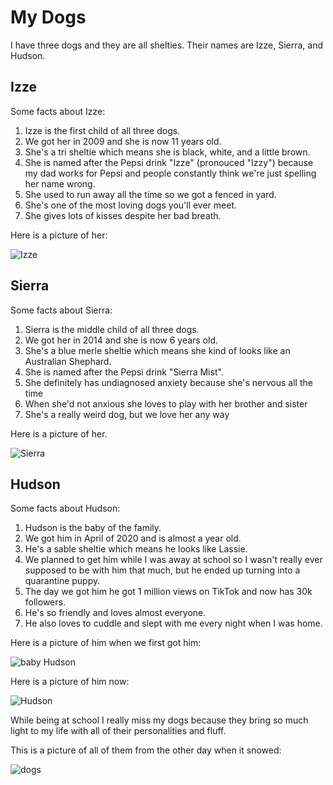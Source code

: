 <h1>My Dogs</h1>
<p>I have three dogs and they are all shelties. Their names are Izze, Sierra, and Hudson.</p>
<h2>Izze</h2>
<p>Some facts about Izze:</p>
<ol>
  <li>Izze is the first child of all three dogs.</li> 
  <li>We got her in 2009 and she is now 11 years old.</li>
  <li>She's a tri sheltie which means she is black, white, and a little brown.</li>
  <li>She is named after the Pepsi drink "Izze" (pronouced "Izzy") because my dad works for Pepsi and people constantly think we're just spelling her name wrong.</li>
  <li>She used to run away all the time so we got a fenced in yard.</li>
  <li>She's one of the most loving dogs you'll ever meet.</li>
  <li>She gives lots of kisses despite her bad breath.</li>
</ol>
<p>Here is a picture of her:</p>
<img alt="Izze" src="4707A11A-CA99-430D-BFB1-D85D353EF7A6.jpeg">

<h2>Sierra</h2>
<p>Some facts about Sierra:</p>
<ol>
  <li>Sierra is the middle child of all three dogs.</li>
  <li>We got her in 2014 and she is now 6 years old.</li>
  <li>She's a blue merle sheltie which means she kind of looks like an Australian Shephard.</li>
  <li>She is named after the Pepsi drink "Sierra Mist".</li>
  <li>She definitely has undiagnosed anxiety because she's nervous all the time</li>
  <li>When she'd not anxious she loves to play with her brother and sister</li>
  <li>She's a really weird dog, but we love her any way</li>
</ol>
<p>Here is a picture of her.</p>
<img alt="Sierra" src="979451D5-0A7F-4CC0-B0FD-0356752A9185.jpeg">

<h2>Hudson</h2>
<p>Some facts about Hudson:</p>
<ol>
  <li>Hudson is the baby of the family.</li>
  <li>We got him in April of 2020 and is almost a year old.</li>
  <li>He's a sable sheltie which means he looks like Lassie.</li>
  <li>We planned to get him while I was away at school so I wasn't really ever supposed to be with him that much, but he ended up turning into a quarantine puppy.</li>
  <li>The day we got him he got 1 million views on TikTok and now has 30k followers.</li>
  <li>He's so friendly and loves almost everyone.</li>
  <li>He also loves to cuddle and slept with me every night when I was home.</li>
</ol>
<p>Here is a picture of him when we first got him:</p>
<img alt="baby Hudson" src="6B4739F3-5349-4013-929C-F2CFCF23541B.jpeg">
<p>Here is a picture of him now:</p>
<img alt="Hudson" src="81DE74CC-F961-4701-ACFB-05BB7AD35F9A.jpeg">

<p>While being at school I really miss my dogs because they bring so much light to my life with all of their personalities and fluff.</p>
<p>This is a picture of all of them from the other day when it snowed:</p>
<img alt="dogs" src="IMG_9091.JPG">
